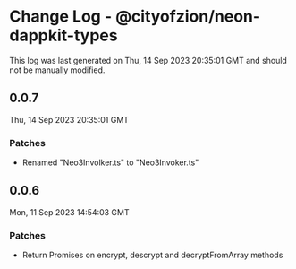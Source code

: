 # Change Log - @cityofzion/neon-dappkit-types

This log was last generated on Thu, 14 Sep 2023 20:35:01 GMT and should not be manually modified.

## 0.0.7
Thu, 14 Sep 2023 20:35:01 GMT

### Patches

- Renamed "Neo3Involker.ts" to "Neo3Invoker.ts"

## 0.0.6
Mon, 11 Sep 2023 14:54:03 GMT

### Patches

- Return Promises on encrypt, descrypt and decryptFromArray methods

